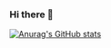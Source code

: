 ### Hi there 👋


[![Anurag's GitHub stats](https://github-readme-stats.vercel.app/api?username=Antonio-Oliveira)](https://github.com/anuraghazra/github-readme-stats)



<!--
**Antonio-Oliveira/Antonio-Oliveira** is a ✨ _special_ ✨ repository because its `README.md` (this file) appears on your GitHub profile.

Here are some ideas to get you started:

- 🔭 I’m currently working on ...
- 🌱 I’m currently learning ...
- 👯 I’m looking to collaborate on ...
- 🤔 I’m looking for help with ...
- 💬 Ask me about ...
- 📫 How to reach me: ...
- 😄 Pronouns: ...
- ⚡ Fun fact: ...
-->
